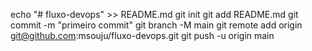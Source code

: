 echo "# fluxo-devops" >> README.md 
git init 
git add README.md 
git commit -m "primeiro commit" 
git branch -M main 
git remote add origin git@github.com:msouju/fluxo-devops.git
git push -u origin main
